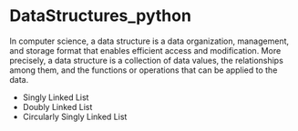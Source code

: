 # DataStructures_python
In computer science, a data structure is a data organization, management, and storage format that enables efficient access and modification. More precisely, a data structure is a collection of data values, the relationships among them, and the functions or operations that can be applied to the data.

* Singly Linked List
* Doubly Linked List
* Circularly Singly Linked List
